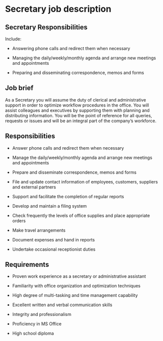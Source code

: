 # Secretary job description


## Secretary Responsibilities

Include:

* Answering phone calls and redirect them when necessary

* Managing the daily/weekly/monthly agenda and arrange new meetings and appointments

* Preparing and disseminating correspondence, memos and forms


## Job brief

As a Secretary you will assume the duty of clerical and administrative support in order to optimize workflow procedures in the office.
You will assist colleagues and executives by supporting them with planning and distributing information.
You will be the point of reference for all queries, requests or issues and will be an integral part of the company’s workforce.


## Responsibilities

* Answer phone calls and redirect them when necessary

* Manage the daily/weekly/monthly agenda and arrange new meetings and appointments

* Prepare and disseminate correspondence, memos and forms

* File and update contact information of employees, customers, suppliers and external partners

* Support and facilitate the completion of regular reports

* Develop and maintain a filing system

* Check frequently the levels of office supplies and place appropriate orders

* Make travel arrangements

* Document expenses and hand in reports

* Undertake occasional receptionist duties


## Requirements

* Proven work experience as a secretary or administrative assistant

* Familiarity with office organization and optimization techniques

* High degree of multi-tasking and time management capability

* Excellent written and verbal communication skills

* Integrity and professionalism

* Proficiency in MS Office

* High school diploma
